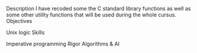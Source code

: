 Description
I have recoded some the C standard library functions as well as some other utility functions that will be used during the whole cursus.
Objectives

Unix logic
Skills

Imperative programming
Rigor
Algorithms & AI 